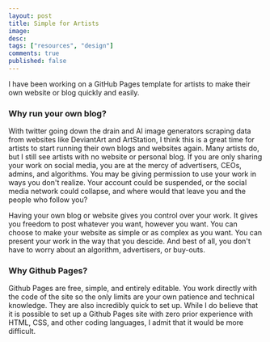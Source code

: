 ```yaml
---
layout: post
title: Simple for Artists
image: 
desc: 
tags: ["resources", "design"]
comments: true
published: false
---
```


I have been working on a GitHub Pages template for artists to make their own website or blog quickly and easily.

### Why run your own blog?
With twitter going down the drain and AI image generators scraping data from websites like DeviantArt and ArtStation, I think this is a great time for artists to start running their own blogs and websites again. Many artists do, but I still see artists with no website or personal blog. If you are only sharing your work on social media, you are at the mercy of advertisers, CEOs, admins, and algorithms. You may be giving permission to use your work in ways you don't realize. Your account could be suspended, or the social media network could collapse, and where would that leave you and the people who follow you?

Having your own blog or website gives you control over your work. It gives you freedom to post whatever you want, however you want. You can choose to make your website as simple or as complex as you want. You can present your work in the way that you descide. And best of all, you don't have to worry about an algorithm, advertisers, or buy-outs.

### Why Github Pages?
Github Pages are free, simple, and entirely editable. You work directly with the code of the site so the only limits are your own patience and technical knowledge. They are also incredibly quick to set up. While I do believe that it is possible to set up a Github Pages site with zero prior experience with HTML, CSS, and other coding languages, I admit that it would be more difficult.
